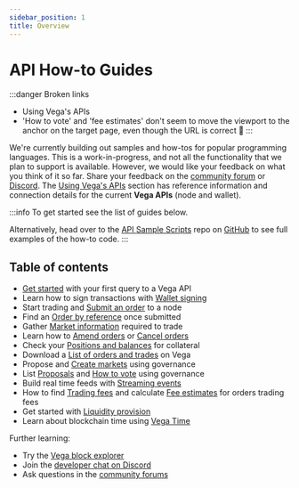 ```yaml
---
sidebar_position: 1
title: Overview
---
```


# API How-to Guides

:::danger Broken links
* Using Vega's APIs 
* 'How to vote' and 'fee estimates' don't seem to move the viewport to the anchor on the target page, even though the URL is correct 🤔
:::

We're currently building out samples and how-tos for popular programming languages. This is a work-in-progress, and not all the functionality that we plan to support is available. However, we would like your feedback on what you think of it so far. Share your feedback on the [community forum](https://community.vega.xyz/c/testnet/12) or [Discord](https://discord.gg/bkAF3Tu). The [Using Vega's APIs](../apis/">}}) section has reference information and connection details for the current **Vega APIs** (node and wallet).

:::info
To get started see the list of guides below.

Alternatively, head over to the [API Sample Scripts](https://github.com/vegaprotocol/sample-api-scripts/) repo on [GitHub](https://github.com/vegaprotocol) to see full examples of the how-to code.
:::

## Table of contents

* [Get started](getting-started.md) with your first query to a Vega API
* Learn how to sign transactions with [Wallet signing](wallet.md)
* Start trading and [Submit an order](submit-order.md) to a node
* Find an [Order by reference](order-references.md) once submitted
* Gather [Market information](markets.md) required to trade
* Learn how to [Amend orders](amend-order.md) or [Cancel orders](cancel-order.md)
* Check your [Positions and balances](positions-balances.md) for collateral
* Download a [List of orders and trades](list-orders-trades.md) on Vega
* Propose and [Create markets](create-market.md) using governance
* List [Proposals](proposals.md) and [How to vote](proposals.md#how-do-i-vote-for-a-proposal) using governance
* Build real time feeds with [Streaming events](event-stream.md)
* How to find [Trading fees](fees.md) and calculate [Fee estimates](fees.md#how-do-i-estimate-the-fees-for-an-order) for orders trading fees
* Get started with [Liquidity provision](liquidity-provision.md)
* Learn about blockchain time using [Vega Time](time.md)

Further learning: 

* Try the [Vega block explorer](https://explorer.fairground.wtf/)
* Join the [developer chat on Discord](https://discord.gg/bkAF3Tu)
* Ask questions in the [community forums](https://community.vega.xyz)
